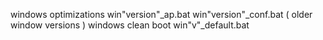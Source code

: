 windows optimizations
  win"version"_ap.bat 
  win"version"_conf.bat ( older window versions )
windows clean boot
  win"v"_default.bat
